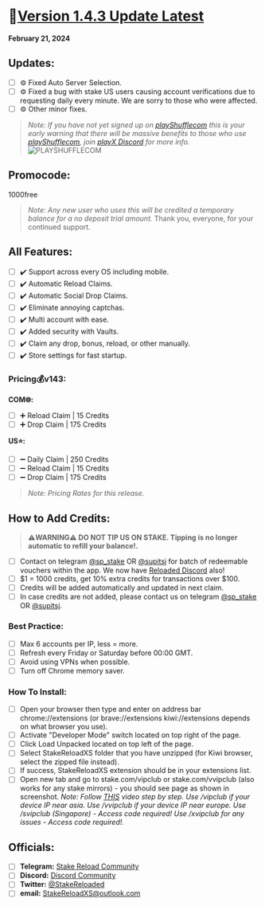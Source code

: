 # **📝[Version 1.4.3 Update ](https://github.com/StakeReloadXS/StakeReloadXS/releases/tag/1.4.3)[Latest](https://github.com/StakeReloadXS/StakeReloadXS/releases/latest)**
**February 21, 2024**

## **Updates:**
- [ ] ⚙️ Fixed Auto Server Selection.
- [ ] ⚙️ Fixed a bug with stake US users causing account verifications due to requesting daily every minute. We are sorry to those who were affected.
- [ ] ⚙️ Other minor fixes.
 >_Note: If you have not yet signed up on [playShufflecom](https://tinyurl.com/playShufflecom) this is your early warning that there will be massive benefits to those who use [playShufflecom](https://tinyurl.com/playShufflecom), join [playX Discord](https://dsc.gg/playx) for more info._
![PLAYSHUFFLECOM](https://github.com/StakeReloadXS/StakeReloadXS/assets/59667760/e812acb2-6a6b-4380-ba8f-028d5a0aa885)


## **Promocode:**
1000free

>_Note: Any new user who uses this will be credited a temporary balance for a no deposit trial amount._
Thank you, everyone, for your continued support.

## **All Features:**
- [ ] ✔️ Support across every OS including mobile.
- [ ] ✔️ Automatic Reload Claims.
- [ ] ✔️ Automatic Social Drop Claims.
- [ ] ✔️ Eliminate annoying captchas.
- [ ] ✔️ Multi account with ease.
- [ ] ✔️ Added security with Vaults.
- [ ] ✔️ Claim any drop, bonus, reload, or other manually.
- [ ] ✔️ Store settings for fast startup.

### **Pricing💰v143:**
**COM🌐:**
- [ ] ➕ Reload Claim | 15 Credits
- [ ] ➕ Drop Claim | 175 Credits

**US⭐:**
- [ ] ➖ Daily Claim | 250 Credits
- [ ] ➖ Reload Claim | 15 Credits
- [ ] ➖ Drop Claim | 175 Credits
>_Note: Pricing Rates for this release._

## **How to Add Credits:**
> **⚠️WARNING⚠️ DO NOT TIP US ON STAKE. Tipping is no longer automatic to refill your balance!.**
- [ ] Contact on telegram [@sp_stake](https://t.me/sp_stake) OR [@supitsj](t.me/supitsj) for batch of redeemable vouchers within the app. We now have [Reloaded Discord](https://dsc.gg/reloaded) also!
- [ ] $1 = 1000 credits, get 10% extra credits for transactions over $100.
- [ ] Credits will be added automatically and updated in next claim.
- [ ] In case credits are not added, please contact us on telegram [@sp_stake](https://t.me/sp_stake) OR [@supitsj](t.me/supitsj).

### **Best Practice:**
- [ ] Max 6 accounts per IP, less = more.
- [ ] Refresh every Friday or Saturday before 00:00 GMT.
- [ ] Avoid using VPNs when possible.
- [ ] Turn off Chrome memory saver.

### **How To Install:**
- [ ] Open your browser then type and enter on address bar chrome://extensions (or brave://extensions kiwi://extensions depends on what browser you use).
- [ ] Activate "Developer Mode" switch located on top right of the page.
- [ ] Click Load Unpacked located on top left of the page.
- [ ] Select StakeReloadXS folder that you have unzipped (for Kiwi browser, select the zipped file instead).
- [ ] If success, StakeReloadXS extension should be in your extensions list.
- [ ] Open new tab and go to stake.com/vipclub or stake.com/vvipclub (also works for any stake mirrors) - you should see page as shown in screenshot.
_Note: Follow [THIS](https://www.youtube.com/shorts/wScjw3U06I0) video step by step._
_Use /vipclub if your device IP near asia._
_Use /vvipclub if your device IP near europe._
_Use /svipclub (Singapore) - Access code required!_
_Use /xvipclub for any issues - Access code required!._

## **Officials:**
- [ ] **Telegram:** [Stake Reload Community](https://t.me/ReloadXS)
- [ ] **Discord:** [Discord Community](https://discord.gg/aBK6227mGQ)
- [ ] **Twitter:** [@StakeReloaded](https://x.com/StakeReloaded)
- [ ] **email:** [StakeReloadXS@outlook.com](mailto:StakeReloadXS@outlook.com)
